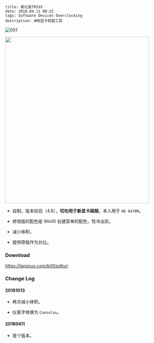 ```
title: 美化版TRIXX
date: 2018.04.11 00:22
tags: Software Devices Overclocking
description: AMD显卡软超工具
```

![001](/res/20180411-0022-001.webp)

<img src="/res/20180411-0022-001.webp" width="468" height="542">

- 自制，版本较旧（4.6），**切勿用于新显卡超频**，本人用于 `HD 6470M`。

- 修改版的配色是 Win10 右键菜单的配色，性冷淡灰。

- 减小体积。

- 提供原版作为对比。

### Download

<https://lanzoux.com/b00zo6uri>

### Change Log

#### 20181013

- 再次减小体积。

- 仪表字体换为 `Consolas`。

#### 20180411

- 首个版本。
